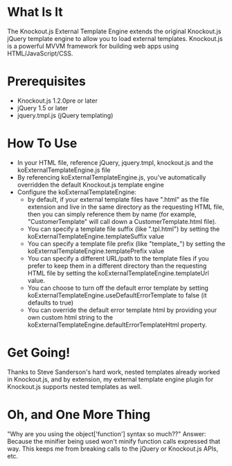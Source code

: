 # What Is It

The Knockout.js External Template Engine extends the original Knockout.js jQuery template engine to allow you to load external templates.
Knockout.js is a powerful MVVM framework for building web apps using HTML/JavaScript/CSS.

# Prerequisites
* Knockout.js 1.2.0pre or later
* jQuery 1.5 or later
* jquery.tmpl.js (jQuery templating)

# How To Use

* In your HTML file, reference jQuery, jquery.tmpl, knockout.js and the koExternalTemplateEngine.js file
* By referencing koExternalTemplateEngine.js, you've automatically overridden the default Knockout.js template engine
* Configure the koExternalTemplateEngine:
    * by default, if your external template files have ".html" as the file extension and live in the same directory as the requesting HTML file, then you can simply reference them by name (for example, "CustomerTemplate" will call down a CustomerTemplate.html file).
    * You can specify a template file suffix (like ".tpl.html") by setting the koExternalTemplateEngine.templateSuffix value
    * You can specify a template file prefix (like "template_") by setting the koExternalTemplateEngine.templatePrefix value
    * You can specify a different URL/path to the template files if you prefer to keep them in a different directory than the requesting HTML file by setting the koExternalTemplateEngine.templateUrl value.
    * You can choose to turn off the default error template by setting koExternalTemplateEngine.useDefaultErrorTemplate to false (it defaults to true)
    * You can override the default error template html by providing your own custom html string to the koExternalTemplateEngine.defaultErrorTemplateHtml property.

# Get Going!
Thanks to Steve Sanderson's hard work, nested templates already worked in Knockout.js, and by extension, my external template engine plugin for Knockout.js supports nested templates as well.

# Oh, and One More Thing
"Why are you using the object['function'] syntax so much??"
Answer: Because the minifier being used won't minify function calls expressed that way.  This keeps me from breaking calls to the jQuery or Knockout.js APIs, etc.
